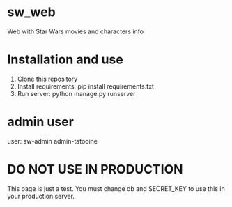 # sw_web
Web with Star Wars movies and characters info

# Installation and use
1. Clone this repository
2. Install requirements: pip install requirements.txt
3. Run server: python manage.py runserver

# admin user
user: sw-admin
admin-tatooine

# DO NOT USE IN PRODUCTION
This page is just a test. You must change db and SECRET_KEY to use this in your production server.
